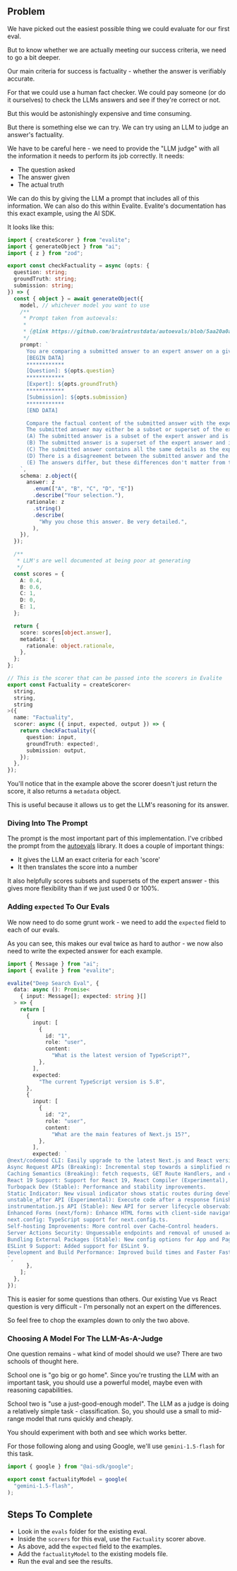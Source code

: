 ## Problem

We have picked out the easiest possible thing we could evaluate for our first eval.

But to know whether we are actually meeting our success criteria, we need to go a bit deeper.

Our main criteria for success is factuality - whether the answer is verifiably accurate.

For that we could use a human fact checker. We could pay someone (or do it ourselves) to check the LLMs answers and see if they're correct or not.

But this would be astonishingly expensive and time consuming.

But there is something else we can try. We can try using an LLM to judge an answer's factuality.

We have to be careful here - we need to provide the "LLM judge" with all the information it needs to perform its job correctly. It needs:

- The question asked
- The answer given
- The actual truth

We can do this by giving the LLM a prompt that includes all of this information. We can also do this within Evalite. Evalite's documentation has this exact example, using the AI SDK.

It looks like this:

```ts
import { createScorer } from "evalite";
import { generateObject } from "ai";
import { z } from "zod";

export const checkFactuality = async (opts: {
  question: string;
  groundTruth: string;
  submission: string;
}) => {
  const { object } = await generateObject({
    model, // whichever model you want to use
    /**
     * Prompt taken from autoevals:
     *
     * {@link https://github.com/braintrustdata/autoevals/blob/5aa20a0a9eb8fc9e07e9e5722ebf71c68d082f32/templates/factuality.yaml}
     */
    prompt: `
      You are comparing a submitted answer to an expert answer on a given question. Here is the data:
      [BEGIN DATA]
      ************
      [Question]: ${opts.question}
      ************
      [Expert]: ${opts.groundTruth}
      ************
      [Submission]: ${opts.submission}
      ************
      [END DATA]

      Compare the factual content of the submitted answer with the expert answer. Ignore any differences in style, grammar, or punctuation.
      The submitted answer may either be a subset or superset of the expert answer, or it may conflict with it. Determine which case applies. Answer the question by selecting one of the following options:
      (A) The submitted answer is a subset of the expert answer and is fully consistent with it.
      (B) The submitted answer is a superset of the expert answer and is fully consistent with it.
      (C) The submitted answer contains all the same details as the expert answer.
      (D) There is a disagreement between the submitted answer and the expert answer.
      (E) The answers differ, but these differences don't matter from the perspective of factuality.
    `,
    schema: z.object({
      answer: z
        .enum(["A", "B", "C", "D", "E"])
        .describe("Your selection."),
      rationale: z
        .string()
        .describe(
          "Why you chose this answer. Be very detailed.",
        ),
    }),
  });

  /**
   * LLM's are well documented at being poor at generating
   */
  const scores = {
    A: 0.4,
    B: 0.6,
    C: 1,
    D: 0,
    E: 1,
  };

  return {
    score: scores[object.answer],
    metadata: {
      rationale: object.rationale,
    },
  };
};

// This is the scorer that can be passed into the scorers in Evalite
export const Factuality = createScorer<
  string,
  string,
  string
>({
  name: "Factuality",
  scorer: async ({ input, expected, output }) => {
    return checkFactuality({
      question: input,
      groundTruth: expected!,
      submission: output,
    });
  },
});
```

You'll notice that in the example above the scorer doesn't just return the score, it also returns a `metadata` object.

This is useful because it allows us to get the LLM's reasoning for its answer.

### Diving Into The Prompt

The prompt is the most important part of this implementation. I've cribbed the prompt from the [autoevals](https://github.com/braintrustdata/autoevals) library. It does a couple of important things:

- It gives the LLM an exact criteria for each 'score'
- It then translates the score into a number

It also helpfully scores subsets and supersets of the expert answer - this gives more flexibility than if we just used 0 or 100%.

### Adding `expected` To Our Evals

We now need to do some grunt work - we need to add the `expected` field to each of our evals.

As you can see, this makes our eval twice as hard to author - we now also need to write the expected answer for each example.

```ts
import { Message } from "ai";
import { evalite } from "evalite";

evalite("Deep Search Eval", {
  data: async (): Promise<
    { input: Message[]; expected: string }[]
  > => {
    return [
      {
        input: [
          {
            id: "1",
            role: "user",
            content:
              "What is the latest version of TypeScript?",
          },
        ],
        expected:
          "The current TypeScript version is 5.8",
      },
      {
        input: [
          {
            id: "2",
            role: "user",
            content:
              "What are the main features of Next.js 15?",
          },
        ],
        expected: `
@next/codemod CLI: Easily upgrade to the latest Next.js and React versions.
Async Request APIs (Breaking): Incremental step towards a simplified rendering and caching model.
Caching Semantics (Breaking): fetch requests, GET Route Handlers, and client navigations are no longer cached by default.
React 19 Support: Support for React 19, React Compiler (Experimental), and hydration error improvements.
Turbopack Dev (Stable): Performance and stability improvements.
Static Indicator: New visual indicator shows static routes during development.
unstable_after API (Experimental): Execute code after a response finishes streaming.
instrumentation.js API (Stable): New API for server lifecycle observability.
Enhanced Forms (next/form): Enhance HTML forms with client-side navigation.
next.config: TypeScript support for next.config.ts.
Self-hosting Improvements: More control over Cache-Control headers.
Server Actions Security: Unguessable endpoints and removal of unused actions.
Bundling External Packages (Stable): New config options for App and Pages Router.
ESLint 9 Support: Added support for ESLint 9.
Development and Build Performance: Improved build times and Faster Fast Refresh.
`,
      },
    ];
  },
});
```

This is easier for some questions than others. Our existing Vue vs React question is very difficult - I'm personally not an expert on the differences.

So feel free to chop the examples down to only the two above.

### Choosing A Model For The LLM-As-A-Judge

One question remains - what kind of model should we use? There are two schools of thought here.

School one is "go big or go home". Since you're trusting the LLM with an important task, you should use a powerful model, maybe even with reasoning capabilities.

School two is "use a just-good-enough model". The LLM as a judge is doing a relatively simple task - classification. So, you should use a small to mid-range model that runs quickly and cheaply.

You should experiment with both and see which works better.

For those following along and using Google, we'll use `gemini-1.5-flash` for this task.

```ts
import { google } from "@ai-sdk/google";

export const factualityModel = google(
  "gemini-1.5-flash",
);
```

## Steps To Complete

- Look in the `evals` folder for the existing eval.
- Inside the `scorers` for this eval, use the `Factuality` scorer above.
- As above, add the `expected` field to the examples.
- Add the `factualityModel` to the existing models file.
- Run the eval and see the results.
